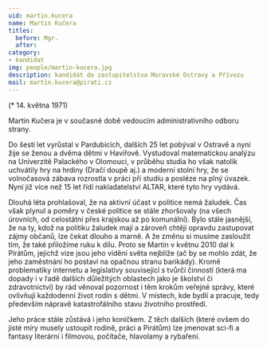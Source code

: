 ```yaml
---
uid: martin.kucera
name: Martin Kučera
titles:
  before: Mgr. 
  after: 
category:
- kandidat 
img: people/martin-kucera.jpg
description: kandidát do zastupitelstva Moravské Ostravy a Přívozu
mail: martin.kucera@pirati.cz
---
```

(* 14. května 1971)

Martin Kučera je v současné době vedoucím administrativního odboru strany.

Do šesti let vyrůstal v Pardubicích, dalších 25 let pobýval v Ostravě a nyní žije se ženou a dvěma dětmi v Havířově. Vystudoval matematickou analýzu na Univerzitě Palackého v Olomouci, v průběhu studia ho však natolik uchvátily hry na hrdiny (Dračí doupě aj.) a moderní stolní hry, že se volnočasová zábava rozrostla v práci při studiu a posléze na plný úvazek. Nyní již více než 15 let řídí nakladatelství ALTAR, které tyto hry vydává.

Dlouhá léta prohlašoval, že na aktivní účast v politice nemá žaludek. Čas však plynul a poměry v české politice se stále zhoršovaly (na všech úrovních, od celostátní přes krajskou až po komunální). Bylo stále jasnější, že na ty, kdož na politiku žaludek mají a zároveň chtějí opravdu zastupovat zájmy občanů, lze čekat dlouho a marně. A že změnu si musíme zasloužit tím, že také přiložíme ruku k dílu. Proto se Martin v květnu 2010 dal k Pirátům, jejichž vize jsou jeho vidění světa nejblíže (ač by se mohlo zdát, že jeho zaměstnání ho postaví na opačnou stranu barikády). Kromě problematiky internetu a legislativy související s tvůrčí činností (která ma dopady i v řadě dalších důležitých oblastech jako je školství či zdravotnictví) by rád věnoval pozornost i těm krokům veřejné správy, které ovlivňují každodenní život rodin s dětmi. V místech, kde bydlí a pracuje, tedy především nápravě katastrofálního stavu životního prostředí.

Jeho práce stále zůstává i jeho koníčkem. Z těch dalších (které ovšem do jisté míry musely ustoupit rodině, práci a Pirátům) lze jmenovat sci-fi a fantasy literární i filmovou, počítače, hlavolamy a rybaření. 
